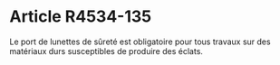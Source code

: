 # Article R4534-135

  
Le port de lunettes de sûreté est obligatoire pour tous travaux sur des matériaux durs susceptibles de produire des éclats.